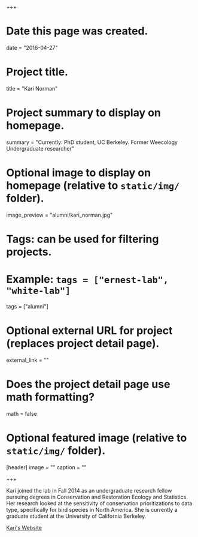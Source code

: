 +++
# Date this page was created.
date = "2016-04-27"

# Project title.
title = "Kari Norman"

# Project summary to display on homepage.
summary = "Currently: PhD student, UC Berkeley. Former Weecology Undergraduate researcher"

# Optional image to display on homepage (relative to `static/img/` folder).
image_preview = "alumni/kari_norman.jpg"

# Tags: can be used for filtering projects.
# Example: `tags = ["ernest-lab", "white-lab"]`
tags = ["alumni"]

# Optional external URL for project (replaces project detail page).
external_link = ""

# Does the project detail page use math formatting?
math = false

# Optional featured image (relative to `static/img/` folder).
[header]
image = ""
caption = ""

+++

Kari joined the lab in Fall 2014 as an undergraduate research fellow pursuing degrees in Conservation and Restoration Ecology and Statistics. Her research looked at the sensitivity of conservation prioritizations to data type, specifically for bird species in North America. She is currently a graduate student at the University of California Berkeley.

[Kari's Website](https://ourenvironment.berkeley.edu/people/kari-norman)